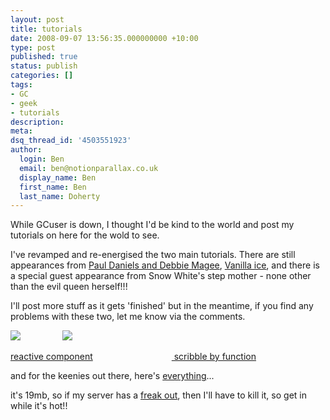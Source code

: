 ```yaml
---
layout: post
title: tutorials
date: 2008-09-07 13:56:35.000000000 +10:00
type: post
published: true
status: publish
categories: []
tags:
- GC
- geek
- tutorials
description:
meta:
dsq_thread_id: '4503551923'
author:
  login: Ben
  email: ben@notionparallax.co.uk
  display_name: Ben
  first_name: Ben
  last_name: Doherty
---
```

<p>While GCuser is down, I thought I'd be kind to the world and post my tutorials on here for the wold to see.</p>
<p>I've revamped and re-energised the two main tutorials. There are still appearances from <a href="http://www.pauldaniels.co.uk" target="_blank">Paul Daniels and Debbie Magee</a>, <a href="http://www.vanillaice.com/" title="Robert Matthew Van Winkle (born October 31, 1967)">Vanilla ice</a>, and there is a special guest appearance from Snow White's step mother - none other than the evil queen herself!!!</p>
<p>I'll post more stuff as it gets 'finished' but in the meantime, if you find any problems with these two, let me know via the comments.</p>
<p><img src="{{ site.baseurl }}/assets/reac.gif" />                 <img src="{{ site.baseurl }}/assets/scrib.gif" /></p>
<p><a href="http://www.notionparallax.co.uk/wordpressImages/GC_tutes/2008_09_07_Making_a_reactive_component.pdf">reactive component</a>                                <a href="http://www.notionparallax.co.uk/wordpressImages/GC_tutes/2008_09_07_scribble_by_function.pdf"> scribble by function</a></p>
<p>and for the keenies out there, here's <a href="http://www.notionparallax.co.uk/wordpressImages/GC_tutes/September_08_GC_tutorial_package.zip">everything</a>...</p>
<p>it's 19mb, so if my server has a <a href="http://en.wikipedia.org/wiki/Le_Freak">freak out</a>, then I'll have to kill it, so get in while it's hot!!</p>
